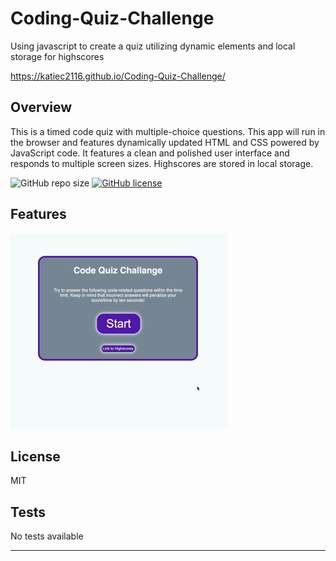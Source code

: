 # Coding-Quiz-Challenge
Using javascript to create a quiz utilizing dynamic elements and local storage for highscores

https://katiec2116.github.io/Coding-Quiz-Challenge/

## Overview

This is a timed code quiz with multiple-choice questions. This app will run in the browser and features dynamically updated HTML and CSS powered by JavaScript code. It features a clean and polished user interface and responds to multiple screen sizes. Highscores are stored in local storage.

![GitHub repo size](https://img.shields.io/github/repo-size/katiec2116/Coding-Quiz-Challenge)   [![GitHub license](https://img.shields.io/github/license/Naereen/StrapDown.js.svg)](https://github.com/Naereen/StrapDown.js/blob/master/LICENSE)

## Features


![](quiz.gif)




## License

MIT


## Tests

No tests available

---

